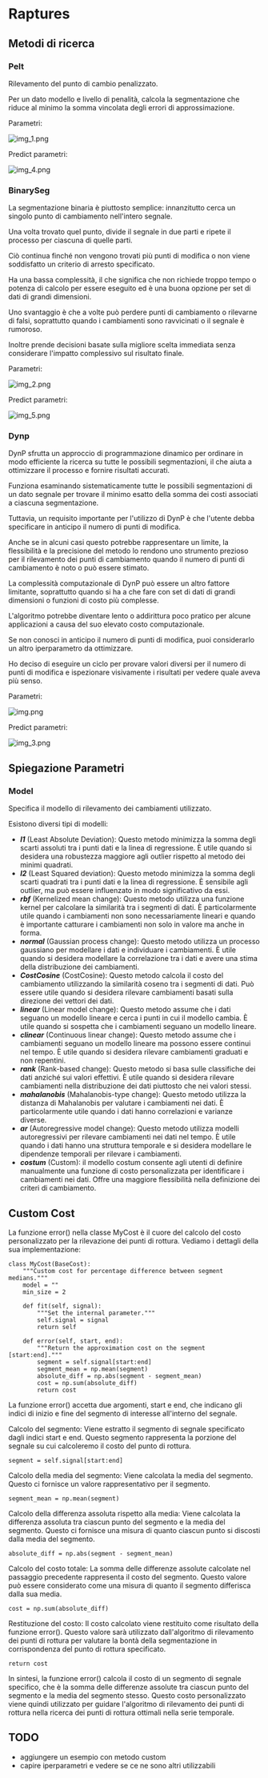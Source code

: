 # Raptures
## Metodi di ricerca
### Pelt
Rilevamento del punto di cambio penalizzato.

Per un dato modello e livello di penalità, calcola la segmentazione che riduce al minimo la somma vincolata degli errori di approssimazione.

Parametri:

![img_1.png](img/img_1.png)

Predict parametri:

![img_4.png](img/img_4.png)

### BinarySeg

La segmentazione binaria è piuttosto semplice: innanzitutto cerca un singolo punto di cambiamento nell'intero segnale.

Una volta trovato quel punto, divide il segnale in due parti e ripete il processo per ciascuna di quelle parti.

Ciò continua finché non vengono trovati più punti di modifica o non viene soddisfatto un criterio di arresto specificato.

Ha una bassa complessità, il che significa che non richiede troppo tempo o potenza di calcolo per essere eseguito ed è una buona opzione per set di dati di grandi dimensioni.

Uno svantaggio è che a volte può perdere punti di cambiamento o rilevarne di falsi, soprattutto quando i cambiamenti sono ravvicinati o il segnale è rumoroso.

Inoltre prende decisioni basate sulla migliore scelta immediata senza considerare l'impatto complessivo sul risultato finale.


Parametri:

![img_2.png](img/img_2.png)

Predict parametri:

![img_5.png](img/img_5.png)

### Dynp
DynP sfrutta un approccio di programmazione dinamico per ordinare in modo efficiente la ricerca su tutte le possibili segmentazioni, il che aiuta a ottimizzare il processo e fornire risultati accurati.

Funziona esaminando sistematicamente tutte le possibili segmentazioni di un dato segnale per trovare il minimo esatto della somma dei costi associati a ciascuna segmentazione.

Tuttavia, un requisito importante per l'utilizzo di DynP è che l'utente debba specificare in anticipo il numero di punti di modifica.

Anche se in alcuni casi questo potrebbe rappresentare un limite, la flessibilità e la precisione del metodo lo rendono uno strumento prezioso per il rilevamento dei punti di cambiamento quando il numero di punti di cambiamento è noto o può essere stimato.

La complessità computazionale di DynP può essere un altro fattore limitante, soprattutto quando si ha a che fare con set di dati di grandi dimensioni o funzioni di costo più complesse.

L'algoritmo potrebbe diventare lento o addirittura poco pratico per alcune applicazioni a causa del suo elevato costo computazionale.

Se non conosci in anticipo il numero di punti di modifica, puoi considerarlo un altro iperparametro da ottimizzare.

Ho deciso di eseguire un ciclo per provare valori diversi per il numero di punti di modifica e ispezionare visivamente i risultati per vedere quale aveva più senso.

Parametri:


![img.png](img/img.png)

Predict parametri:

![img_3.png](img/img_3.png)

## Spiegazione Parametri
### Model
Specifica il modello di rilevamento dei cambiamenti utilizzato.

Esistono diversi tipi di modelli:

+ ***l1*** (Least Absolute Deviation): Questo metodo minimizza la somma degli scarti assoluti tra i punti dati e la linea di regressione. È utile quando si desidera una robustezza maggiore agli outlier rispetto al metodo dei minimi quadrati.
+ ***l2*** (Least Squared deviation): Questo metodo minimizza la somma degli scarti quadrati tra i punti dati e la linea di regressione. È sensibile agli outlier, ma può essere influenzato in modo significativo da essi.
+ ***rbf*** (Kernelized mean change): Questo metodo utilizza una funzione kernel per calcolare la similarità tra i segmenti di dati. È particolarmente utile quando i cambiamenti non sono necessariamente lineari e quando è importante catturare i cambiamenti non solo in valore ma anche in forma.
+ ***normal*** (Gaussian process change): Questo metodo utilizza un processo gaussiano per modellare i dati e individuare i cambiamenti. È utile quando si desidera modellare la correlazione tra i dati e avere una stima della distribuzione dei cambiamenti.
+ ***CostCosine*** (CostCosine): Questo metodo calcola il costo del cambiamento utilizzando la similarità coseno tra i segmenti di dati. Può essere utile quando si desidera rilevare cambiamenti basati sulla direzione dei vettori dei dati.
+ ***linear*** (Linear model change): Questo metodo assume che i dati seguano un modello lineare e cerca i punti in cui il modello cambia. È utile quando si sospetta che i cambiamenti seguano un modello lineare.
+ ***clinear*** (Continuous linear change): Questo metodo assume che i cambiamenti seguano un modello lineare ma possono essere continui nel tempo. È utile quando si desidera rilevare cambiamenti graduati e non repentini.
+ ***rank*** (Rank-based change): Questo metodo si basa sulle classifiche dei dati anziché sui valori effettivi. È utile quando si desidera rilevare cambiamenti nella distribuzione dei dati piuttosto che nei valori stessi.
+ ***mahalanobis*** (Mahalanobis-type change): Questo metodo utilizza la distanza di Mahalanobis per valutare i cambiamenti nei dati. È particolarmente utile quando i dati hanno correlazioni e varianze diverse.
+ ***ar*** (Autoregressive model change): Questo metodo utilizza modelli autoregressivi per rilevare cambiamenti nei dati nel tempo. È utile quando i dati hanno una struttura temporale e si desidera modellare le dipendenze temporali per rilevare i cambiamenti.
+ ***costum*** (Custom): il modello costum consente agli utenti di definire manualmente una funzione di costo personalizzata per identificare i cambiamenti nei dati. Offre una maggiore flessibilità nella definizione dei criteri di cambiamento.

## Custom Cost

La funzione error() nella classe MyCost è il cuore del calcolo del costo personalizzato per la rilevazione dei punti di rottura. Vediamo i dettagli della sua implementazione:

```
class MyCost(BaseCost):
    """Custom cost for percentage difference between segment medians."""
    model = ""
    min_size = 2

    def fit(self, signal):
        """Set the internal parameter."""
        self.signal = signal
        return self

    def error(self, start, end):
        """Return the approximation cost on the segment [start:end]."""
        segment = self.signal[start:end]
        segment_mean = np.mean(segment)
        absolute_diff = np.abs(segment - segment_mean)
        cost = np.sum(absolute_diff)
        return cost
```


La funzione error() accetta due argomenti, start e end, che indicano gli indici di inizio e fine del segmento di interesse all'interno del segnale.

Calcolo del segmento: Viene estratto il segmento di segnale specificato dagli indici start e end. Questo segmento rappresenta la porzione del segnale su cui calcoleremo il costo del punto di rottura.

```
segment = self.signal[start:end]
```

Calcolo della media del segmento: Viene calcolata la media del segmento. Questo ci fornisce un valore rappresentativo per il segmento.

```
segment_mean = np.mean(segment)
```

Calcolo della differenza assoluta rispetto alla media: Viene calcolata la differenza assoluta tra ciascun punto del segmento e la media del segmento. Questo ci fornisce una misura di quanto ciascun punto si discosti dalla media del segmento.

```
absolute_diff = np.abs(segment - segment_mean)
```

Calcolo del costo totale: La somma delle differenze assolute calcolate nel passaggio precedente rappresenta il costo del segmento. Questo valore può essere considerato come una misura di quanto il segmento differisca dalla sua media.

```
cost = np.sum(absolute_diff)
```

Restituzione del costo: Il costo calcolato viene restituito come risultato della funzione error(). Questo valore sarà utilizzato dall'algoritmo di rilevamento dei punti di rottura per valutare la bontà della segmentazione in corrispondenza del punto di rottura specificato.

```
return cost
```

In sintesi, la funzione error() calcola il costo di un segmento di segnale specifico, che è la somma delle differenze assolute tra ciascun punto del segmento e la media del segmento stesso. Questo costo personalizzato viene quindi utilizzato per guidare l'algoritmo di rilevamento dei punti di rottura nella ricerca dei punti di rottura ottimali nella serie temporale.


## TODO
- aggiungere un esempio con metodo custom
- capire iperparametri e vedere se ce ne sono altri utilizzabili
